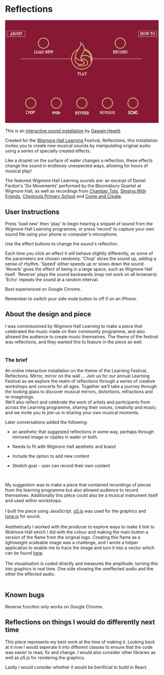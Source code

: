 # Reflections

<img src="./readme_images/reflections.gif" width="500" alt="picture of the app">

This is an [interactive sound installation](https://www.wigmoreinteractive.com/) by [Gawain Hewitt](https://gawainhewitt.co.uk/).

Created for the [Wigmore Hall Learning](https://wigmore-hall.org.uk/learning/learning-landing-page) Festival, Reflections, this installation invites you to create new musical sounds by manipulating original audio using a series of specially created effects.

Like a droplet on the surface of water changes a reflection, these effects change the sound in endlessly unexpected ways, allowing for hours of musical play!

The featured Wigmore Hall Learning sounds are: an excerpt of Daniel Fardon's 'Six Movements' performed by the Bloomsbury Quartet at Wigmore Hall, as well as recordings from [Chamber Tots](https://wigmore-hall.org.uk/learning/chamber-tots), [Singing With Friends](https://wigmore-hall.org.uk/learning/music-for-life), [Chestnuts Primary School](https://wigmore-hall.org.uk/learning/partner-schools-programme) and [Come and Create](https://wigmore-hall.org.uk/learning/come-and-create). 

## User Instructions

Press 'load new' then 'play' to begin hearing a snippet of sound from the Wigmore Hall Learning programme, or press 'record' to capture your own sound file using your phone or computer's microphone.

Use the effect buttons to change the sound's reflection.

Each time you click an effect it will behave slightly differently, as some of the parameters are chosen randomly. 'Chop' slices the sound up, adding a sense of rhythm. 'Speed' either speeds up or slows down the sound. 'Reverb' gives the effect of being in a large space, such as Wigmore Hall itself. 'Reverse' plays the sound backwards (may not work on all browsers). 'Echo' repeats the sound at a random interval.

Best experienced on Google Chrome.

Remember to switch your side mute button to off if on an iPhone.

## About the design and piece

I was commissioned by Wigmore Hall Learning to make a piece that celebrated the music made on their community programme, and also allowed the audience to create music themselves. The theme of the festival was reflections, and they wanted this to feature in the piece as well.<br><br>

### The brief

An online interactive installation on the theme of the Learning Festival, Reflections.
Mirror, mirror on the wall … Join us for our annual Learning Festival as we explore the realm of reflections through a series of creative workshops and concerts for all ages. Together we’ll take a journey through the looking glass to discover musical mirrors, distortions, refractions and re-imaginings.   
We’ll also reflect and celebrate the work of artists and participants from across the Learning programme, sharing their voices, creativity and music; and we invite you to join us in sharing your own musical moments.

Later conversations added the following:

* an aesthetic that suggested reflections in some way, perhaps through mirrored image or ripples in water or both.

* Needs to fit with Wigmore Hall aesthetic and brand

* Include the option to add new content

* Stretch goal - user can record their own content

<br>

My suggestion was to make a piece that contained recordings of pieces from the learning programme but also allowed audience to record themselves. Additionally this piece could also be a musical instrument itself and used within workshops. 
<br><br>
I built the piece using JavaScript. [p5.js](https://p5js.org/) was used for the graphics and [tone.js](https://tonejs.github.io/) for sound. 
<br> <br>
Aesthetically I worked with the producer to explore ways to make it link to Widmore Hall which I did with the colour and making the main button a version of the flame from the original logo. Creating this flame as a lightweight scaleable image was a challenge, and I wrote a helper application to enable me to trace the image and turn it into a vector which can be found [here](https://github.com/gawainhewitt/graphicsSketcher).
<br> <br>
The visualisation is coded directly and measures the amplitude, turning this into graphics in real time. One side showing the uneffected audio and the other the effected audio.
<br><br>

## Known bugs

Reverse funciton only works on Google Chrome. 

## Reflections on things I would do differently next time

This piece represents my best work at the time of making it. Looking back at it now I would seperate it into different classes to ensure that the code was easier to read, fix and change. I would also consider other libraries as well as p5.js for rendering the graphics. 

Lastly I would consider whether it would be benificial to build in React. 